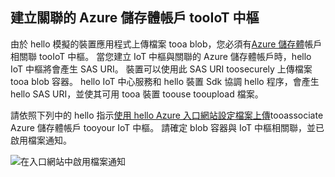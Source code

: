 ## <a name="associate-an-azure-storage-account-tooiot-hub"></a>建立關聯的 Azure 儲存體帳戶 tooIoT 中樞

由於 hello 模擬的裝置應用程式上傳檔案 tooa blob，您必須有[Azure 儲存體](../articles/storage/common/storage-create-storage-account.md#create-a-storage-account)帳戶相關聯 tooIoT 中樞。 當您建立 IoT 中樞與關聯的 Azure 儲存體帳戶時，hello IoT 中樞將會產生 SAS URI。 裝置可以使用此 SAS URI toosecurely 上傳檔案 tooa blob 容器。 hello IoT 中心服務和 hello 裝置 Sdk 協調 hello 程序，會產生 hello SAS URI，並使其可用 tooa 裝置 toouse tooupload 檔案。

請依照下列中的 hello 指示[使用 hello Azure 入口網站設定檔案上傳](../articles/iot-hub/iot-hub-configure-file-upload.md)tooassociate Azure 儲存體帳戶 tooyour IoT 中樞。 請確定 blob 容器與 IoT 中樞相關聯，並已啟用檔案通知。

![在入口網站中啟用檔案通知](media/iot-hub-associate-storage/enable-file-notifications.png)